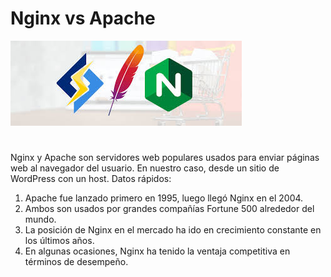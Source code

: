 # Nginx vs Apache
![img](https://github.com/abarcajoel/nginx/blob/main/N-A.jpeg)
#
Nginx y Apache son servidores web populares usados para enviar páginas web al navegador del usuario. En nuestro caso, desde un sitio de WordPress con un host. Datos rápidos:

1. Apache fue lanzado primero en 1995, luego llegó Nginx en el 2004.
2. Ambos son usados por grandes compañías Fortune 500 alrededor del mundo.
3. La posición de Nginx en el mercado ha ido en crecimiento constante en los últimos años.
4. En algunas ocasiones, Nginx ha tenido la ventaja competitiva en términos de desempeño.
